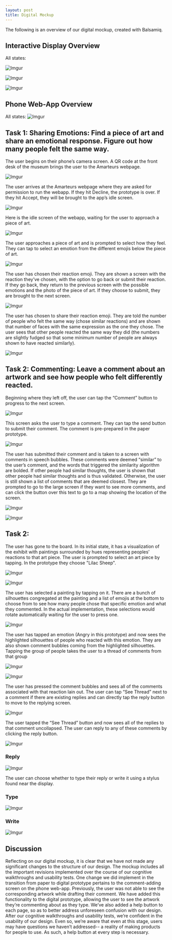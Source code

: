```yaml
---
layout: post
title: Digital Mockup
---
```


The following is an overview of our digital mockup, created with Balsamiq. 

## Interactive Display Overview

All states:

![Imgur](https://i.imgur.com/idV6LbG.png)

![Imgur](https://i.imgur.com/viIYGyi.png)

![Imgur](https://i.imgur.com/GyWr3Fy.png)

## Phone Web-App Overview

All states:
![Imgur](https://i.imgur.com/mwdX5Ri.png)

## Task 1: Sharing Emotions: Find a piece of art and share an emotional response. Figure out how many people felt the same way.

The user begins on their phone’s camera screen. A QR code at the front desk of the museum brings the user to the Amarteurs webpage.

![Imgur](https://i.imgur.com/8fUyaXh.png)

The user arrives at the Amarteurs webpage where they are asked for permission to run the webapp. If they hit Decline, the prototype is over. If they hit Accept, they will be brought to the app’s idle screen.

![Imgur](https://i.imgur.com/toqTdCp.png)

Here is the idle screen of the webapp, waiting for the user to approach a piece of art.

![Imgur](https://i.imgur.com/ENn6KjJ.png) 

The user approaches a piece of art and is prompted to select how they feel. They can tap to select an emotion from the different emojis below the piece of art.

![Imgur](https://i.imgur.com/VnJtZyR.png)

The user has chosen their reaction emoji. They are shown a screen with the reaction they’ve chosen, with the option to go back or submit their reaction. If they go back, they return to the previous screen with the possible emotions and the photo of the piece of art. If they choose to submit, they are brought to the next screen.

![Imgur](https://i.imgur.com/Y9WM6Gj.png)

The user has chosen to share their reaction emoji. They are told the number of people who felt the same way (chose similar reactions) and are shown that number of faces with the same expression as the one they chose. The user sees that other people reacted the same way they did (the numbers are slightly fudged so that some minimum number of people are always shown to have reacted similarly).

![Imgur](https://i.imgur.com/jogUFjg.png)

## Task 2: Commenting: Leave a comment about an artwork and see how people who felt differently reacted.

Beginning where they left off, the user can tap the “Comment” button to progress to the next screen.

![Imgur](https://i.imgur.com/jogUFjg.png)

This screen asks the user to type a comment. They can tap the send button to submit their comment. The comment is pre-prepared in the paper prototype.

![Imgur](https://i.imgur.com/XE5kcFk.png)

The user has submitted their comment and is taken to a screen with comments in speech bubbles. These comments were deemed “similar” to the user’s comment, and the words that triggered the similarity algorithm are bolded. If other people had similar thoughts, the user is shown that other people had similar thoughts and is thus validated. Otherwise, the user is still shown a list of comments that are deemed closest. They are prompted to go to the large screen if they want to see more comments, and can click the button over this text to go to a map showing the location of the screen.

![Imgur](https://i.imgur.com/5E1rKiH.png)

![Imgur](https://i.imgur.com/NDJGRh7.png)

## Task 2: 

The user has gone to the board. In its initial state, it has a visualization of the exhibit with paintings surrounded by hues representing peoples’ reactions to that art piece. The user is prompted to select an art piece by tapping. In the prototype they choose "Lilac Sheep".

![Imgur](https://imgur.com/zkX3U8r.png)

![Imgur](https://imgur.com/vFiNcha.png)

The user has selected a painting by tapping on it. There are a bunch of silhouettes congregated at the painting and a list of emojis at the bottom to choose from to see how many people chose that specific emotion and what they commented. In the actual implementation, these selections would rotate automatically waiting for the user to press one.

![Imgur](https://imgur.com/SkMwOSg.png)

The user has tapped an emotion (Angry in this prototype) and now sees the highlighted silhouettes of people who reacted with this emotion. They are also shown comment bubbles coming from the highlighted silhouettes. Tapping the group of people takes the user to a thread of comments from that group

![Imgur](https://imgur.com/BDC0hUR.png)

![Imgur](https://imgur.com/21YPiQf.png)


The user has pressed the comment bubbles and sees all of the comments associated with that reaction lain out. The user can tap “See Thread” next to a comment if there are existing replies and can directly tap the reply button to move to the replying screen.

![Imgur](https://imgur.com/21YPiQf.png)


The user tapped the “See Thread” button and now sees all of the replies to that comment uncollapsed. The user can reply to any of these comments by clicking the reply button.

![Imgur](https://imgur.com/I8vvrIe.png)

### Reply

![Imgur](https://imgur.com/52uVR8x.png)

The user can choose whether to type their reply or write it using a stylus found near the display.

### Type

![Imgur](https://imgur.com/B3UgQWA.png)

### Write

![Imgur](https://imgur.com/MxFo9bY.png)


## Discussion

Reflecting on our digital mockup, it is clear that we have not made any significant changes to the structure of our design. The mockup includes all the important revisions implemented over the course of our cognitive walkthroughs and usability tests. One change we did implement in the transition from paper to digital prototype pertains to the comment-adding screen on the phone web-app. Previously, the user was not able to see the corresponding artwork while drafting their comment. We have added this functionality to the digital prototype, allowing the user to see the artwork they’re commenting about as they type. 
We’ve also added a help button to each page, so as to better address unforeseen confusion with our design. After our cognitive walkthroughs and usability tests, we’re confident in the usability of our design. Even so, we’re aware that even at this stage, users may have questions we haven’t addressed-- a reality of making products for people to use. As such, a help button at every step is necessary. 

